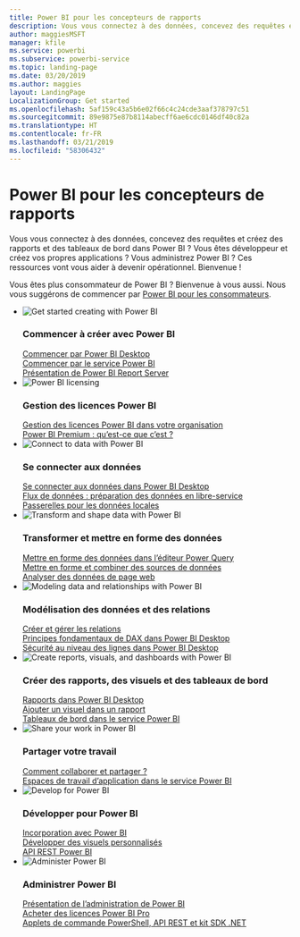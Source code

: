 ```yaml
---
title: Power BI pour les concepteurs de rapports
description: Vous vous connectez à des données, concevez des requêtes et créez des rapports et des tableaux de bord dans Power BI ? Vous êtes développeur et créez vos propres applications, ou vous êtes administrateur Power BI ?
author: maggiesMSFT
manager: kfile
ms.service: powerbi
ms.subservice: powerbi-service
ms.topic: landing-page
ms.date: 03/20/2019
ms.author: maggies
layout: LandingPage
LocalizationGroup: Get started
ms.openlocfilehash: 5af159c43a5b6e02f66c4c24cde3aaf378797c51
ms.sourcegitcommit: 89e9875e87b8114abecff6ae6cdc0146df40c82a
ms.translationtype: HT
ms.contentlocale: fr-FR
ms.lasthandoff: 03/21/2019
ms.locfileid: "58306432"
---
```

# <a name="power-bi-for-report-designers"></a>Power BI pour les concepteurs de rapports

Vous vous connectez à des données, concevez des requêtes et créez des rapports et des tableaux de bord dans Power BI ? Vous êtes développeur et créez vos propres applications ? Vous administrez Power BI ? Ces ressources vont vous aider à devenir opérationnel. Bienvenue !

Vous êtes plus consommateur de Power BI ? Bienvenue à vous aussi. Nous vous suggérons de commencer par [Power BI pour les consommateurs](consumer/power-bi-consumer-landing.md).

<ul class="panelContent cardsF"> 
            <li> 
                  <div class="cardSize"> 
                        <div class="cardPadding"> 
                              <div class="card"> 
                                    <div class="cardImageOuter">
                                          <div class="cardImage">
                                                <img alt="Get started creating with Power BI" src="media/power-bi-creator-landing/power-bi-designer-get-started.svg" data-linktype="relative-path">
                                          </div>
                                    </div>
                                    <div class="cardText"> 
                                          <h3>Commencer à créer avec Power BI</h3> 
                                          <p></p>
                                               <a href="desktop-what-is-desktop.md">Commencer par Power BI Desktop</a><br/> 
                                               <a href="power-bi-overview.md">Commencer par le service Power BI</a><br/> 
                                               <a href="report-server/get-started.md">Présentation de Power BI Report Server</a>
                                    </div> 
                              </div> 
                        </div> 
                  </div> 
            </li>
            <li> 
                  <div class="cardSize"> 
                        <div class="cardPadding"> 
                              <div class="card"> 
                                    <div class="cardImageOuter">
                                          <div class="cardImage">
                                                <img alt="Power BI licensing" src="media/power-bi-creator-landing/power-bi-designer-licensing.svg" data-linktype="relative-path">
                                          </div>
                                    </div>
                                    <div class="cardText"> 
                                          <h3>Gestion des licences Power BI</h3> 
                                          <p></p>
                                                <a href="service-admin-licensing-organization.md">Gestion des licences Power BI dans votre organisation</a><br/> 
                                                <a href="service-premium.md">Power BI Premium : qu’est-ce que c’est ?</a> 
                                    </div> 
                              </div> 
                        </div> 
                  </div> 
            </li>
            <li> 
                  <div class="cardSize"> 
                        <div class="cardPadding"> 
                              <div class="card"> 
                                    <div class="cardImageOuter">
                                          <div class="cardImage">
                                                <img alt="Connect to data with Power BI" src="media/power-bi-creator-landing/power-bi-designer-connect-data.svg" data-linktype="relative-path">
                                          </div>
                                    </div>
                                    <div class="cardText"> 
                                          <h3>Se connecter aux données</h3> 
                                          <p></p>
                                                <a href="desktop-quickstart-connect-to-data.md">Se connecter aux données dans Power BI Desktop </a><br/> 
                                                <a href="service-dataflows-overview.md">Flux de données : préparation des données en libre-service</a><br/> 
                                                <a href="service-gateway-install.md">Passerelles pour les données locales</a>
                                    </div> 
                              </div> 
                        </div> 
                  </div> 
            </li>
            <li> 
                  <div class="cardSize"> 
                        <div class="cardPadding"> 
                              <div class="card"> 
                                    <div class="cardImageOuter">
                                          <div class="cardImage">
                                                <img alt="Transform and shape data with Power BI" src="media/power-bi-creator-landing/power-bi-designer-transform-shape-data.svg" data-linktype="relative-path">
                                          </div>
                                    </div>
                                    <div class="cardText"> 
                                          <h3>Transformer et mettre en forme des données</h3> 
                                          <p></p>
                                                <a href="desktop-common-query-tasks.md">Mettre en forme des données dans l’éditeur Power Query</a><br/> 
                                                <a href="desktop-shape-and-combine-data.md">Mettre en forme et combiner des sources de données</a><br/> 
                                                <a href="desktop-tutorial-importing-and-analyzing-data-from-a-web-page.md">Analyser des données de page web</a>
                                    </div> 
                              </div> 
                        </div> 
                  </div> 
            </li>
            <li> 
                  <div class="cardSize"> 
                        <div class="cardPadding"> 
                              <div class="card"> 
                                    <div class="cardImageOuter">
                                          <div class="cardImage">
                                                <img alt="Modeling data and relationships with Power BI" src="media/power-bi-creator-landing/power-bi-designer-modeling-data-relationships.svg" data-linktype="relative-path">
                                          </div>
                                    </div>
                                    <div class="cardText"> 
                                          <h3>Modélisation des données et des relations</h3> 
                                          <p></p>
                                                <a href="desktop-create-and-manage-relationships.md">Créer et gérer les relations</a><br/>
                                                <a href="desktop-quickstart-learn-dax-basics.md">Principes fondamentaux de DAX dans Power BI Desktop</a><br/> 
                                                <a href="service-admin-rls.md">Sécurité au niveau des lignes dans Power BI Desktop</a> 
                                    </div> 
                              </div> 
                        </div> 
                  </div> 
            </li>
            <li> 
                  <div class="cardSize"> 
                        <div class="cardPadding"> 
                              <div class="card"> 
                                    <div class="cardImageOuter">
                                          <div class="cardImage">
                                                <img alt="Create reports, visuals, and dashboards with Power BI" src="media/power-bi-creator-landing/power-bi-designer-create-reports-visuals-dashboards.svg" data-linktype="relative-path">
                                          </div>
                                    </div>
                                    <div class="cardText"> 
                                          <h3>Créer des rapports, des visuels et des tableaux de bord</h3> 
                                          <p></p>
                                                <a href="desktop-report-view.md">Rapports dans Power BI Desktop</a><br/> 
                                                <a href="power-bi-report-add-visualizations-i.md">Ajouter un visuel dans un rapport</a><br/> 
                                                <a href="service-dashboard-create.md">Tableaux de bord dans le service Power BI</a>
                                    </div> 
                              </div> 
                        </div> 
                  </div> 
            </li>
            <li> 
                  <div class="cardSize"> 
                        <div class="cardPadding"> 
                              <div class="card"> 
                                    <div class="cardImageOuter">
                                          <div class="cardImage">
                                                <img alt="Share your work in Power BI" src="media/power-bi-creator-landing/power-bi-designer-share-work.svg" data-linktype="relative-path">
                                          </div>
                                    </div>
                                    <div class="cardText"> 
                                          <h3>Partager votre travail</h3> 
                                          <p></p>
                                                <a href="service-how-to-collaborate-distribute-dashboards-reports.md">Comment collaborer et partager ?</a><br/>
                                                <a href="service-create-workspaces.md">Espaces de travail d’application dans le service Power BI</a> 
                                    </div> 
                              </div> 
                        </div> 
                  </div> 
            </li>
            <li> 
                  <div class="cardSize"> 
                        <div class="cardPadding"> 
                              <div class="card"> 
                                    <div class="cardImageOuter">
                                          <div class="cardImage">
                                                <img alt="Develop for Power BI" src="media/power-bi-creator-landing/power-bi-designer-develop-power-bi.svg" data-linktype="relative-path">
                                          </div>
                                    </div>
                                    <div class="cardText"> 
                                          <h3>Développer pour Power BI</h3> 
                                          <p></p>
                                                <a href="developer/embedding.md">Incorporation avec Power BI</a><br/> 
                                                <a href="developer/custom-visual-develop-tutorial.md">Développer des visuels personnalisés</a><br/> 
                                                <a href="https://docs.microsoft.com/rest/api/power-bi">API REST Power BI</a>
                                    </div> 
                              </div> 
                        </div> 
                  </div> 
            </li>
            <li> 
                  <div class="cardSize"> 
                        <div class="cardPadding"> 
                              <div class="card"> 
                                    <div class="cardImageOuter">
                                          <div class="cardImage">
                                                <img alt="Administer Power BI" src="media/power-bi-creator-landing/power-bi-designer-administer-power-bi.svg" data-linktype="relative-path">
                                          </div>
                                    </div>
                                    <div class="cardText"> 
                                          <h3>Administrer Power BI</h3> 
                                          <p></p>
                                                <a href="service-admin-administering-power-bi-in-your-organization.md">Présentation de l’administration de Power BI</a><br/> 
                                                <a href="service-admin-purchasing-power-bi-pro.md">Acheter des licences Power BI Pro</a><br/>
                                                <a href="service-admin-reference.md">Applets de commande PowerShell, API REST et kit SDK .NET</a>
                                    </div> 
                              </div> 
                        </div> 
                  </div> 
            </li>
</ul>



